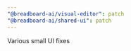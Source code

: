 ```yaml
---
"@breadboard-ai/visual-editor": patch
"@breadboard-ai/shared-ui": patch
---
```


Various small UI fixes
